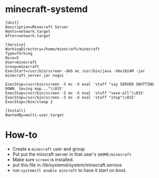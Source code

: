 # minecraft-systemd

    [Unit]
    Description=Minecraft Server
    Wants=network.target
    After=network.target

    [Service]
    WorkingDirectory=/home/minecraft/minecraft
    Type=forking
    Nice=5
    User=minecraft
    Group=minecraft
    ExecStart=/usr/bin/screen -dmS mc /usr/bin/java -Xmx1024M -jar minecraft_server.jar nogui 

    ExecStop=/usr/bin/screen -S mc -X eval 'stuff "say SERVER SHUTTING DOWN. Saving map..."\\015'
    ExecStop=/usr/bin/screen -S mc -X eval 'stuff "save-all"\\015'
    ExecStop=/usr/bin/screen -S mc -X eval 'stuff "stop"\\015'
    ExecStop=/bin/sleep 2

    [Install]
    WantedBy=multi-user.target

# How-to
* Create a `minecraft` user and group
* Put put the mincraft server in that user's `$HOME/minecraft`
* Make sure `screen` is installed.
* put this file in /lib/systemd/system/minecraft.service
* run `systemctl enable mincraft` to have it start on boot.
